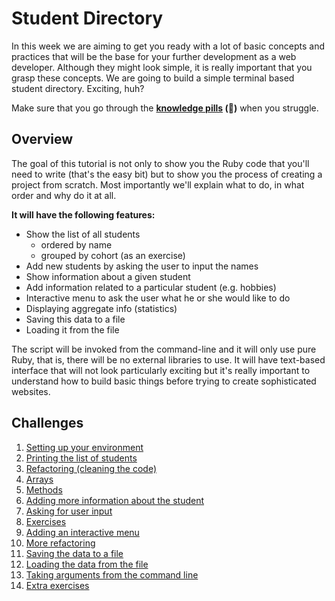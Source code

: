 # Student Directory

<!-- TODO:
- Add "go back to README" link to the beginning of each section
- Add "next step" link to the end of each section
-
-->

In this week we are aiming to get you ready with a lot of basic concepts and practices that will be the base for your further development as a web developer. Although they might look simple, it is really important that you grasp these concepts. We are going to build a simple terminal based student directory. Exciting, huh?

Make sure that you go through the **[knowledge pills](https://github.com/makersacademy/pre_course/blob/master/pills.md) (:pill:)** when you struggle.

## Overview

The goal of this tutorial is not only to show you the Ruby code that you'll need to write (that's the easy bit) but to show you the process of creating a project from scratch. Most importantly we'll explain what to do, in what order and why do it at all.

**It will have the following features:**

- Show the list of all students
	- ordered by name
	- grouped by cohort (as an exercise)
- Add new students by asking the user to input the names
- Show information about a given student
- Add information related to a particular student (e.g. hobbies)
- Interactive menu to ask the user what he or she would like to do
- Displaying aggregate info (statistics)
- Saving this data to a file
- Loading it from the file

The script will be invoked from the command-line and it will only use pure Ruby, that is, there will be no external libraries to use. It will have text-based interface that will not look particularly exciting but it's really important to understand how to build basic things before trying to create sophisticated websites.

## Challenges

1. [Setting up your environment](01_setting_up_environment.md)
2. [Printing the list of students](02_printing_list_students.md)
3. [Refactoring (cleaning the code)](03_refactoring.md)
4. [Arrays](04_arrays.md)
5. [Methods](05_methods.md)
6. [Adding more information about the student](06_adding_more_info.md)
7. [Asking for user input](07_asking_user_input.md)
8. [Exercises](08_exercises.md)
9. [Adding an interactive menu](09_adding_interactive_menu.md)
10. [More refactoring](10_more_refactoring.md)
11. [Saving the data to a file](11_saving_data_to_file.md)
12. [Loading the data from the file](12_loading_data_from_file.md)
13. [Taking arguments from the command line](13_taking_arguments_command_line.md)
14. [Extra exercises](14_more_exercises.md)
